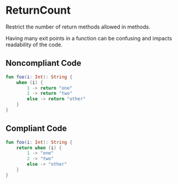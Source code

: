 # ReturnCount

Restrict the number of return methods allowed in methods.

Having many exit points in a function can be confusing and impacts readability of the
code.

## Noncompliant Code

```kotlin
fun foo(i: Int): String {
    when (i) {
        1 -> return "one"
        2 -> return "two"
        else -> return "other"
    }
}
```
## Compliant Code

```kotlin
fun foo(i: Int): String {
    return when (i) {
        1 -> "one"
        2 -> "two"
        else -> "other"
    }
}
```
